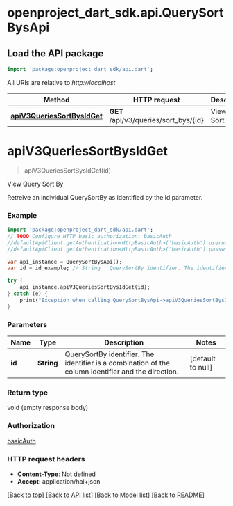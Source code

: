 # openproject_dart_sdk.api.QuerySortBysApi

## Load the API package
```dart
import 'package:openproject_dart_sdk/api.dart';
```

All URIs are relative to *http://localhost*

Method | HTTP request | Description
------------- | ------------- | -------------
[**apiV3QueriesSortBysIdGet**](QuerySortBysApi.md#apiV3QueriesSortBysIdGet) | **GET** /api/v3/queries/sort_bys/{id} | View Query Sort By


# **apiV3QueriesSortBysIdGet**
> apiV3QueriesSortBysIdGet(id)

View Query Sort By

Retreive an individual QuerySortBy as identified by the id parameter.

### Example 
```dart
import 'package:openproject_dart_sdk/api.dart';
// TODO Configure HTTP basic authorization: basicAuth
//defaultApiClient.getAuthentication<HttpBasicAuth>('basicAuth').username = 'YOUR_USERNAME'
//defaultApiClient.getAuthentication<HttpBasicAuth>('basicAuth').password = 'YOUR_PASSWORD';

var api_instance = QuerySortBysApi();
var id = id_example; // String | QuerySortBy identifier. The identifier is a combination of the column identifier and the direction.

try { 
    api_instance.apiV3QueriesSortBysIdGet(id);
} catch (e) {
    print("Exception when calling QuerySortBysApi->apiV3QueriesSortBysIdGet: $e\n");
}
```

### Parameters

Name | Type | Description  | Notes
------------- | ------------- | ------------- | -------------
 **id** | **String**| QuerySortBy identifier. The identifier is a combination of the column identifier and the direction. | [default to null]

### Return type

void (empty response body)

### Authorization

[basicAuth](../README.md#basicAuth)

### HTTP request headers

 - **Content-Type**: Not defined
 - **Accept**: application/hal+json

[[Back to top]](#) [[Back to API list]](../README.md#documentation-for-api-endpoints) [[Back to Model list]](../README.md#documentation-for-models) [[Back to README]](../README.md)


